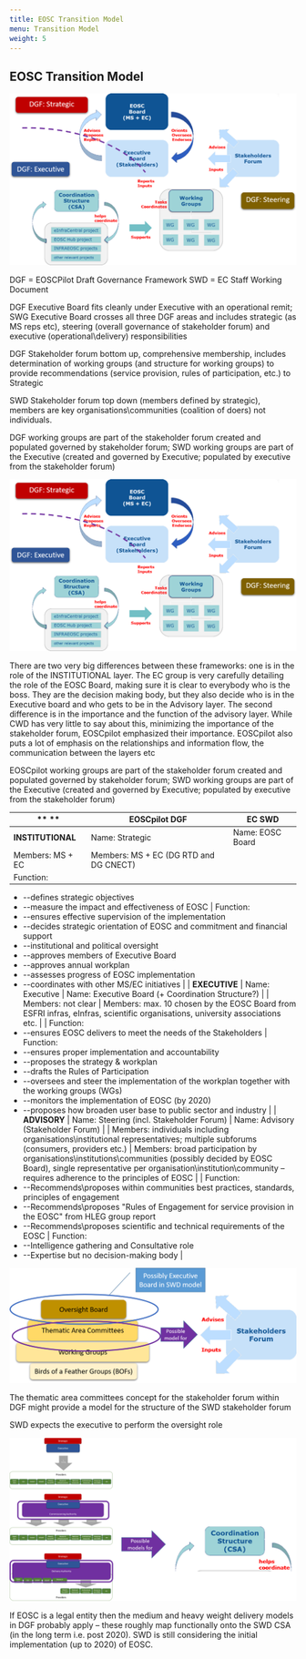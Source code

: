 ```yaml
---
title: EOSC Transition Model
menu: Transition Model
weight: 5
---
```


EOSC Transition Model
---------------------

![Governance Crosswalk 1](assets/GovernanceCrosswalk.png) 

DGF = EOSCPilot Draft Governance Framework
SWD = EC Staff Working Document

DGF Executive Board fits cleanly under Executive with an operational remit; SWG Executive Board crosses all three DGF areas and includes strategic (as MS reps etc), steering (overall governance of stakeholder forum) and executive (operational\delivery) responsibilities

DGF Stakeholder forum bottom up, comprehensive membership, includes determination of working groups (and structure for working groups) to provide recommendations (service provision, rules of participation, etc.) to Strategic

SWD Stakeholder forum top down (members defined by strategic), members are key organisations\communities (coalition of doers) not individuals.

DGF working groups are part of the stakeholder forum created and populated governed by stakeholder forum; SWD working groups are part of the Executive (created and governed by Executive; populated by executive from the stakeholder forum)

![Governance Crosswalk 2](assets/GovernanceCrosswalk.png)

There are two very big differences between these frameworks: one is in the role of the INSTITUTIONAL layer. The EC group is very carefully detailing the role of the EOSC Board, making sure it is clear to everybody who is the boss. They are the decision making body, but they also decide who is in the Executive board and who gets to be in the Advisory layer. The second difference is in the importance and the function of the advisory layer. While CWD has very little to say about this, minimizing the importance of the stakeholder forum, EOSCpilot emphasized their importance.   EOSCpilot also puts a lot of emphasis on the relationships and information flow, the communication between the layers etc

EOSCpilot working groups are part of the stakeholder forum created and populated governed by stakeholder forum; SWD working groups are part of the Executive (created and governed by Executive; populated by executive from the stakeholder forum)


| ** ** | **EOSCpilot DGF** | **EC SWD** |
| --- | --- | --- |
| **INSTITUTIONAL** | Name: Strategic | Name: EOSC Board |
| Members: MS + EC | Members: MS + EC (DG RTD and DG CNECT) |
| Function:
- --defines strategic objectives
- --measure the impact and effectiveness of EOSC
 | Function:
- --ensures effective supervision of the implementation
- --decides strategic orientation of EOSC and commitment and financial support
- --institutional and political oversight
- --approves members of Executive Board
- --approves annual workplan
- --assesses progress of EOSC implementation
- --coordinates with other MS/EC initiatives
 |
| **EXECUTIVE** | Name: Executive | Name: Executive Board (+ Coordination Structure?) |
| Members: not clear | Members: max. 10 chosen by the EOSC Board from ESFRI infras, eInfras, scientific organisations, university associations etc. |
| Function:
- --ensures EOSC delivers to meet the needs of the Stakeholders
 | Function:
- --ensures proper implementation and accountability
- --proposes the strategy &amp; workplan
- --drafts the Rules of Participation
- --oversees and steer the implementation of the workplan together with the working groups (WGs)
- --monitors the implementation of EOSC (by 2020)
- --proposes how broaden user base to public sector and industry
 |
| **ADVISORY** | Name: Steering (incl. Stakeholder Forum) | Name: Advisory (Stakeholder Forum) |
| Members: individuals including organisations\institutional representatives; multiple subforums (consumers, providers etc.) | Members: broad participation by organisations\institutions\communities (possibly decided by EOSC Board), single representative per organisation\institution\community – requires adherence to the principles of EOSC |
| Function:
- --Recommends\proposes within communities best practices, standards, principles of engagement
- --Recommends\proposes &quot;Rules of Engagement for service provision in the EOSC&quot; from HLEG group report
- --Recommends\proposes scientific and technical requirements of the EOSC
 | Function:
- --Intelligence gathering and Consultative role
- --Expertise but no decision-making body
 |




![Stakeholder Forum Crosswalk](assets/StakeholderCrosswalk.png)

The thematic area committees concept for the stakeholder forum within DGF might provide a model for the structure of the SWD stakeholder forum

SWD expects the executive to perform the oversight role

![Delivery Model Crosswalk](assets/DeliveryCrosswalk.png)

If EOSC is a legal entity then the medium and heavy weight delivery models in DGF probably apply – these roughly map functionally onto the SWD CSA (in the long term i.e. post 2020). SWD is still considering the initial implementation (up to 2020) of EOSC.
